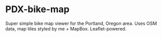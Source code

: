 PDX-bike-map
============

Super simple bike map viewer for the Portland, Oregon area. Uses OSM data, map tiles styled by me + MapBox. Leaflet-powered.